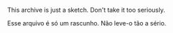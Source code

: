 This archive is just a sketch. Don't take it too seriously.

Esse arquivo é só um rascunho. Não leve-o tão a sério.
